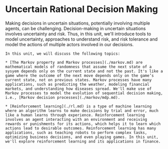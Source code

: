 # Uncertain Rational Decision Making
Making decisions in uncertain situations, potentially involving multiple agents, can be challenging. Decision-making in uncertain situations involves uncertainty and risk. Thus, in this unit, we'll introduce tools to model uncertainty, approaches to understand risk, and risk tolerance and model the actions of multiple actors involved in our decisions.

```{topic} Decision Making Outline
In this unit, we will discuss the following topics:

* [The Markov property and Markov processes](./markov.md) are mathematical models of randomness that assume the next state of a sysyem depends only on the current state and not the past. It's like a game where the outcome of the next move depends only on the game’s current state, not on previous states. Markov processes have many applications, such as predicting the weather, modeling financial markets, and understanding how diseases spread. We'll make use of Markov processes to model the evolution of sequential decision making, i.e., [Markov decision processes](./markov/mdp.md). 

* [Reinforcement learning](./rl.md) is a type of machine learning where an algorithm learns to make decisions by trial and error, much like a human learns through experience. Reinforcement learning involves an agent interacting with an environment and receiving rewards or punishments for its actions, which helps it to learn which actions lead to desirable outcomes. Reinforcement learning has many applications, such as teaching robots to perform complex tasks, optimizing business decisions, and even playing games. In this unit, we'll explore reinforcement learning and its applications in finance.

```